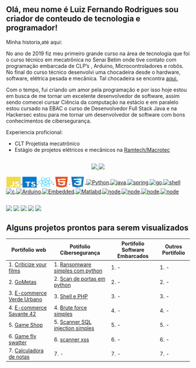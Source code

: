 ## Olá, meu nome é Luiz Fernando Rodrigues sou criador de conteudo de tecnologia e programador!

 

<div>
 <p> Minha historia,até aqui: </p>
 <p>  No ano de 2019 fiz meu primeiro grande curso na área de tecnologia que foi o curso técnico em mecatrônica no Senai Betim  onde tive contato com programação embarcada de CLP’s , Arduino, Microcontroladores  e robôs. No final do  curso técnico desenvolvi uma chocadeira desde o hardware, software, elétrica pesada e mecânica. Tal chocadeira se encontra <a href = "https://www.linkedin.com/posts/luiz-fernando-rodrigues-24bb01167_solidworks-mecatraeknica-mecanica-activity-6717535269161197568-We6f?utm_source=linkedin_share&utm_medium=member_desktop_web"> aqui. </a> </p>
<p>  Com o tempo, fui criando um amor pela programação e por isso hoje estou em busca de me tornar um  excelente desenvolvedor de software, assim sendo comecei cursar Ciência da computação na estácio e  em paralelo estou cursado na EBAC o curso de Desenvolvedor Full Stack Java   e na Hackersec  estou  para me tornar um desenvolvedor de software com bons conhecimentos de cibersegurança.<p>
  <p>Experiencia proficional:</p>
  <ul>
    <li>CLT Projetista mecatrônico</li>
    <li>Estágio de projetos elétricos e mecânicos na <a href="https://macrotec.ind.br/" target="_blank">Ramtech/Macrotec</a></li>
  </ul>

</div>

##
<div align="center">
  <a href="https://github.com/LuizFernandoDeveloper">
  <img height="180em" src="https://github-readme-stats.vercel.app/api?username=LuizFernandoDeveloper&show_icons=true&theme=dark&include_all_commits=true&count_private=true"/>
  <img height="180em" src="https://github-readme-stats.vercel.app/api/top-langs/?username=LuizFernandoDeveloper&layout=compact&langs_count=7&theme=dark"/>
</div>
<div style="display: inline_block"><br>
    <img align="center" alt="Js" height="30" width="40" src="https://raw.githubusercontent.com/devicons/devicon/master/icons/javascript/javascript-plain.svg">
    <img align="center" alt="Ts" height="30" width="40" src="https://raw.githubusercontent.com/devicons/devicon/master/icons/typescript/typescript-plain.svg">
    <img align="center" alt="React" height="30" width="40" src="https://raw.githubusercontent.com/devicons/devicon/master/icons/react/react-original.svg">
    <img align="center" alt="HTML" height="30" width="40" src="https://raw.githubusercontent.com/devicons/devicon/master/icons/html5/html5-original.svg">
    <img align="center" alt="CSS" height="30" width="40" src="https://raw.githubusercontent.com/devicons/devicon/master/icons/css3/css3-original.svg">
    <img align="center" alt="Python" height="30" width="40" src="https://cdn.jsdelivr.net/gh/devicons/devicon/icons/python/python-original-wordmark.svg">
    <img align="center" alt="java" height="30" width="40" src="https://icongr.am/devicon/java-original.svg?size=148&color=currentColor">
    <img align="center" alt="spring" height="30" width="40" src="https://cdn.jsdelivr.net/gh/devicons/devicon/icons/spring/spring-original.svg">
    <img align="center" alt="go" height="30" width="40" src="https://cdn.jsdelivr.net/gh/devicons/devicon/icons/go/go-original.svg">
    <img align="center" alt="shell" height="30" width="40" src="https://cdn.jsdelivr.net/gh/devicons/devicon/icons/bash/bash-plain.svg">
    <img align="center" alt="c" height="30" width="40" src="https://cdn.jsdelivr.net/gh/devicons/devicon/icons/c/c-original.svg">
    <img align="center" alt="Arduino" height="30" width="40" src="https://cdn.jsdelivr.net/gh/devicons/devicon/icons/arduino/arduino-original-wordmark.svg">
    <img align="center" alt="Embedded" height="30" width="40" src="https://cdn.jsdelivr.net/gh/devicons/devicon/icons/embeddedc/embeddedc-original-wordmark.svg">
    <img align="center" alt="Matlabd" height="30" width="40" src="https://cdn.jsdelivr.net/gh/devicons/devicon/icons/matlab/matlab-original.svg">
    <img align="center" alt="node" height="30" width="40" src="https://cdn.jsdelivr.net/gh/devicons/devicon/icons/nodejs/nodejs-plain.svg">
    <img align="center" alt="node" height="30" width="40" src="https://cdn.jsdelivr.net/gh/devicons/devicon/icons/anaconda/anaconda-original.svg">
    <img align="center" alt="node" height="30" width="40" src="https://cdn.jsdelivr.net/gh/devicons/devicon/icons/linux/linux-original.svg">
    <img align="center" alt="node" height="30" width="40" src="https://cdn.jsdelivr.net/gh/devicons/devicon/icons/angularjs/angularjs-original.svg">
</div>
  
  ##
 
<div> 
  <a href="https://www.instagram.com/luiz_r_andrade/" target="_blank"><img src="https://img.shields.io/badge/-Instagram-%23E4405F?style=for-the-badge&logo=instagram&logoColor=white" target="_blank"></a>
  <a href="https://web.facebook.com/luis.rodriges.9400/" target="_blank"><img src="https://img.shields.io/badge/Facebook-1877F2?style=for-the-badge&logo=facebook&logoColor=white" target="_blank"></a>
  <a href="https://discord.gg/GbrFeuGq" target="_blank"><img src="https://img.shields.io/badge/Discord-7289DA?style=for-the-badge&logo=discord&logoColor=white" target="_blank"></a> 
  <a href = "mailto:luiz.fernando.developer@outlook.com"><img src="https://img.shields.io/badge/-Gmail-%23333?style=for-the-badge&logo=gmail&logoColor=white" target="_blank"></a>
  <a href="https://www.linkedin.com/in/luiz-fernando-rodrigues-24bb01167/" target="_blank"><img src="https://img.shields.io/badge/-LinkedIn-%230077B5?style=for-the-badge&logo=linkedin&logoColor=white" target="_blank"></a> 
 
</div>


 ## Alguns projetos prontos para serem visualizados 

|                                         Portifolio web                                              |                           Potifolio Cibersegurança                                                                | Portifolio Software Embarcados  |       Outros Portifolio         |
|-----------------------------------------------------------------------------------------------------|-------------------------------------------------------------------------------------------------------------------|---------------------------------|---------------------------------|
| 1. [Criticize your films](https://github.com/LuizFernandoDeveloper/Criticize-your-Films)            | 1. [Ransomware simples com python](https://github.com/LuizFernandoDeveloper/Ransomware)                           | 1. -                            | 1. -                            |
| 2. [GoMetas](https://github.com/LuizFernandoDeveloper/goMetas/tree/main)                            | 2. [Scan de portas em python](https://github.com/LuizFernandoDeveloper/scan-de-portas-simples)                    | 2. -                            | 2. -                            |
| 3. [E-commerce Verde Urbano](https://github.com/LuizFernandoDeveloper/E-commerce-VerdeUrbano)       | 3. [Shell e PHP](https://github.com/LuizFernandoDeveloper/Shell-And-PHP)                                         | 3. -                            | 3. -                            | 
| 4. [E-commerce Savante 42](https://github.com/LuizFernandoDeveloper/savante42-E.commerce/tree/main) | 4. [Brute force simples](https://github.com/LuizFernandoDeveloper/Brute-force-simples.git)                        | 4. -                            | 4. -                            |   
| 5. [Game Shop](https://github.com/LuizFernandoDeveloper/games_shop)                                 | 5. [Scanner SQL injection simples](https://github.com/LuizFernandoDeveloper/Scanner-de-SQL-injection-simples-.git)| 5. -                            | 5. -                            |
| 6. [Game fly swatter](https://github.com/LuizFernandoDeveloper/Game-fly-swatter)                    | 6. [scanner xss](https://github.com/LuizFernandoDeveloper/scanner_para_xss)                                       | 6. -                            | 6. -                            |
| 7. [Calculadora de notas](https://github.com/LuizFernandoDeveloper/calculadora_de_medias)           | 7. -                                                                                                              | 7. -                            | 7. -                            |    
